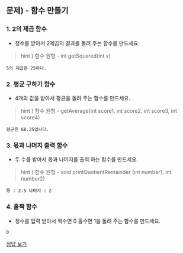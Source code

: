 ## 문제) - 함수 만들기

### 1. 2의 제곱 함수 
 
* 정수를 받아서 2제곱의 결과를 돌려 주는 함수를 만드세요.

> hint ) 함수 원형 - int getSquared(int x)

```
5의 제곱은 25이다.
```

### 2. 평균 구하기 함수 
* 4개의 값을 받아서 평균을 돌려 주는 함수를 만드세요.

> hint ) 함수 원형 - getAverage(int score1, int score2, int score3, int score4)

```
평균은 68.25입니다.
```
### 3. 몫과 나머지 출력 함수
* 두 수를 받아서 몫과 나머지를 출력 하는 함수를 만드세요.

> hint ) 함수 원형 - void printQuotientRemainder (int number1, int number2)

```
몫 : 2.5 나머지 : 2
```

### 4. 홀짝 함수
* 정수를 입력 받아서 짝수면 0 홀수면 1을 돌려 주는 함수를 만드세요.

```
0
```

[정답 보기](test02.c)

